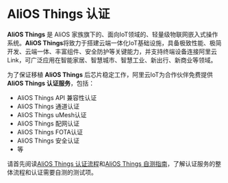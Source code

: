 # AliOS Things 认证 
**AliOS Things** 是 AliOS 家族旗下的、面向IoT领域的、轻量级物联网嵌入式操作系统。**AliOS Things**将致力于搭建云端一体化IoT基础设施，具备极致性能、极简开发、云端一体、丰富组件、安全防护等关键能力，并支持终端设备连接阿里云Link，可广泛应用在智能家居、智慧城市、智慧工业、新出行、新商业等领域。

为了保证移植 **AliOS Things** 后芯片稳定工作，阿里云IoT为合作伙伴免费提供**AliOS Things 认证服务**，包括：

* AliOS Things API 兼容性认证
* AliOS Things 通道认证
* AliOS Things uMesh认证
* AliOS Things 配网认证
* AliOS Things FOTA认证
* AliOS Things 安全认证
* 等

请首先阅读[AliOS Things 认证流程](https://github.com/alibaba/AliOS-Things/wiki/Process)和[AliOS Things 自测指南](https://github.com/alibaba/AliOS-Things/wiki/Manual)，了解认证服务的整体流程和认证需要自测的测试项。

